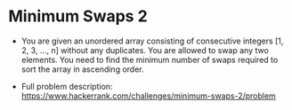 # Minimum Swaps 2

- You are given an unordered array consisting of consecutive integers  [1, 2, 3, ..., n] without any duplicates. You are allowed to swap any two elements. You need to find the minimum number of swaps required to sort the array in ascending order.

- Full problem description: https://www.hackerrank.com/challenges/minimum-swaps-2/problem